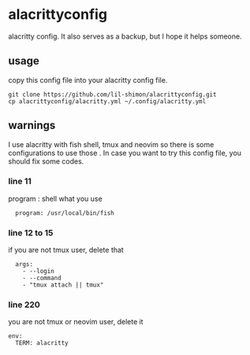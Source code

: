 # alacrittyconfig
alacritty config. It also serves as a backup, but I hope it helps someone.

## usage 

copy this config file into your alacritty config file.
```
git clone https://github.com/lil-shimon/alacrittyconfig.git
cp alacrittyconfig/alacritty.yml ~/.config/alacritty.yml
```

## warnings

I use alacritty with fish shell, tmux and neovim
so there is some configurations to use those .
In case you want to try this config file, you should fix some codes.

### line 11
program : shell what you use
```
  program: /usr/local/bin/fish
```
### line 12 to 15
if you are not tmux user, delete that
```
  args: 
    - --login
    - --command 
    - "tmux attach || tmux"
```
### line 220
you are not tmux or neovim user, delete it
```
env:
  TERM: alacritty
```
